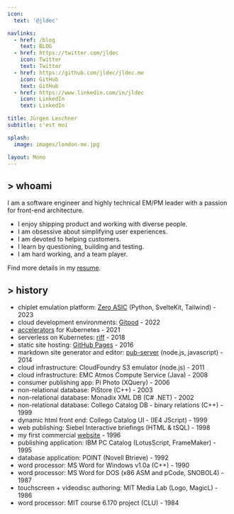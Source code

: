 ```yaml
---
icon:
  text: '@jldec'

navlinks:
  - href: /blog
    text: BLOG
  - href: https://twitter.com/jldec
    icon: Twitter
    text: Twitter
  - href: https://github.com/jldec/jldec.me
    icon: GitHub
    text: GitHub
  - href: https://www.linkedin.com/in/jldec
    icon: LinkedIn
    text: LinkedIn

title: Jürgen Leschner
subtitle: c'est moi

splash:
  image: images/london-me.jpg

layout: Mono
---
```


## > whoami

I am a software engineer and highly technical EM/PM leader with a passion for front-end architecture.

- I enjoy shipping product and working with diverse people.
- I am obsessive about simplifying user experiences.
- I am devoted to helping customers.
- I learn by questioning, building and testing.
- I am hard working, and a team player.

Find more details in my [resume](resume).

## > history

- chiplet emulation platform: [Zero ASIC](https://www.zeroasic.com) (Python, SvelteKit, Tailwind) - 2023
- cloud development environments: [Gitpod](https://www.gitpod.io/cde) - 2022
- [accelerators](https://docs.vmware.com/en/Application-Accelerator-for-VMware-Tanzu/index.html) for Kubernetes - 2021
- serverless on Kubernetes: [riff](https://projectriff.io) - 2018
- static site hosting: [GitHub Pages](https://pages.github.com) - 2016
- markdown site generator and editor: [pub-server](https://github.com/jldec/pub-server) (node.js, javascript) - 2014
- cloud infrastructure: CloudFoundry S3 emulator (node.js) - 2011
- cloud infrastructure: EMC Atmos Compute Service (Java) - 2008
- consumer publishing app: Pi Photo (XQuery) - 2006
- non-relational database: PiStore (C++) - 2003
- non-relational database: Monadix XML DB (C# .NET) - 2002
- non-relational database: Collego Catalog DB - binary relations (C++) - 1999
- dynamic html front end: Collego Catalog UI - (IE4 JScript) - 1999
- web publishing: Siebel Interactive briefings (HTML & tSQL) - 1998
- my first commercial [website](https://web.archive.org/web/19961222064651/https://www.fmctraining.com/) - 1996
- publishing application: IBM PC Catalog (LotusScript, FrameMaker) - 1995
- database application: POINT (Novell Btrieve) - 1992
- word processor: MS Word for Windows v1.0a (C++) - 1990
- word processor: MS Word for DOS (x86 ASM and pCode, SNOBOL4) - 1987
- touchscreen + videodisc authoring: MIT Media Lab (Logo, MagicL) - 1986
- word processor: MIT course 6.170 project (CLU) - 1984


